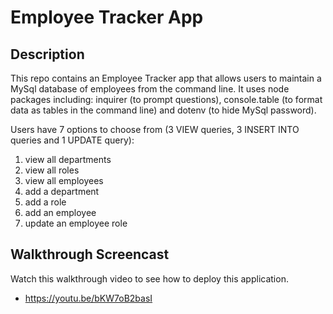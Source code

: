 # Employee Tracker App

## Description

This repo contains an Employee Tracker app that allows users to maintain a MySql database of employees from the command line. It uses node packages including: inquirer (to prompt questions), console.table (to format data as tables in the command line) and dotenv (to hide MySql password).

Users have 7 options to choose from (3 VIEW queries, 3 INSERT INTO queries and 1 UPDATE query):
1. view all departments
2. view all roles
3. view all employees
4. add a department
5. add a role
6. add an employee
7. update an employee role

## Walkthrough Screencast
Watch this walkthrough video to see how to deploy this application.
- https://youtu.be/bKW7oB2basI
